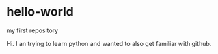 # hello-world
my first repository

Hi. I an trying to learn python and wanted to also get familiar with github.
